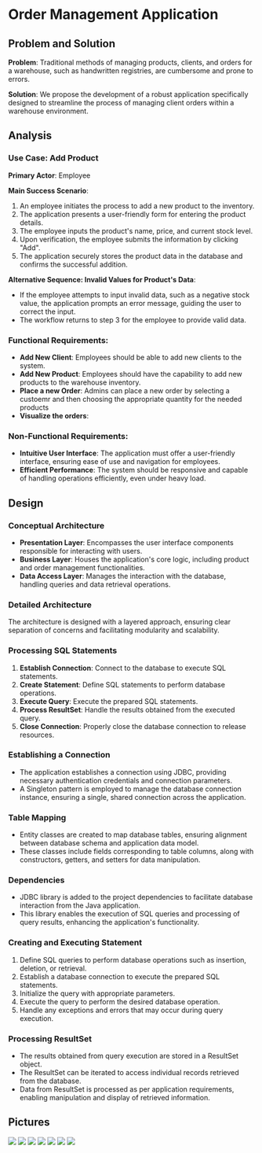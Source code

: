 # Order Management Application

## Problem and Solution

**Problem**: Traditional methods of managing products, clients, and orders for a warehouse, such as handwritten registries, are cumbersome and prone to errors.

**Solution**: We propose the development of a robust application specifically designed to streamline the process of managing client orders within a warehouse environment.

## Analysis

### Use Case: Add Product

**Primary Actor**: Employee

**Main Success Scenario**:
1. An employee initiates the process to add a new product to the inventory.
2. The application presents a user-friendly form for entering the product details.
3. The employee inputs the product's name, price, and current stock level.
4. Upon verification, the employee submits the information by clicking "Add".
5. The application securely stores the product data in the database and confirms the successful addition.

**Alternative Sequence: Invalid Values for Product's Data**:
- If the employee attempts to input invalid data, such as a negative stock value, the application prompts an error message, guiding the user to correct the input.
- The workflow returns to step 3 for the employee to provide valid data.

### Functional Requirements:
- **Add New Client**: Employees should be able to add new clients to the system.
- **Add New Product**: Employees should have the capability to add new products to the warehouse inventory.
- **Place a new Order**: Admins can place a new order by selecting a custoemr and then choosing the appropriate quantity for the needed products
- **Visualize the orders**: 

### Non-Functional Requirements:
- **Intuitive User Interface**: The application must offer a user-friendly interface, ensuring ease of use and navigation for employees.
- **Efficient Performance**: The system should be responsive and capable of handling operations efficiently, even under heavy load.

## Design

### Conceptual Architecture

- **Presentation Layer**: Encompasses the user interface components responsible for interacting with users.
- **Business Layer**: Houses the application's core logic, including product and order management functionalities.
- **Data Access Layer**: Manages the interaction with the database, handling queries and data retrieval operations.

### Detailed Architecture

The architecture is designed with a layered approach, ensuring clear separation of concerns and facilitating modularity and scalability.


### Processing SQL Statements

1. **Establish Connection**: Connect to the database to execute SQL statements.
2. **Create Statement**: Define SQL statements to perform database operations.
3. **Execute Query**: Execute the prepared SQL statements.
4. **Process ResultSet**: Handle the results obtained from the executed query.
5. **Close Connection**: Properly close the database connection to release resources.

### Establishing a Connection

- The application establishes a connection using JDBC, providing necessary authentication credentials and connection parameters.
- A Singleton pattern is employed to manage the database connection instance, ensuring a single, shared connection across the application.

### Table Mapping

- Entity classes are created to map database tables, ensuring alignment between database schema and application data model.
- These classes include fields corresponding to table columns, along with constructors, getters, and setters for data manipulation.

### Dependencies

- JDBC library is added to the project dependencies to facilitate database interaction from the Java application.
- This library enables the execution of SQL queries and processing of query results, enhancing the application's functionality.

### Creating and Executing Statement

1. Define SQL queries to perform database operations such as insertion, deletion, or retrieval.
2. Establish a database connection to execute the prepared SQL statements.
3. Initialize the query with appropriate parameters.
4. Execute the query to perform the desired database operation.
5. Handle any exceptions and errors that may occur during query execution.

### Processing ResultSet

- The results obtained from query execution are stored in a ResultSet object.
- The ResultSet can be iterated to access individual records retrieved from the database.
- Data from ResultSet is processed as per application requirements, enabling manipulation and display of retrieved information.

## Pictures

![](images/1.png)
![](images/2.png)
![](images/6.png)
![](images/7.png)
![](images/3.png)
![](images/4.png)
![](images/5.png)

